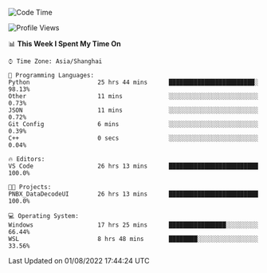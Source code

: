 <!--START_SECTION:waka-->
![Code Time](http://img.shields.io/badge/Code%20Time-184%20hrs%2028%20mins-blue)

![Profile Views](http://img.shields.io/badge/Profile%20Views-1-blue)

📊 **This Week I Spent My Time On** 

```text
⌚︎ Time Zone: Asia/Shanghai

💬 Programming Languages: 
Python                   25 hrs 44 mins      ████████████████████████░   98.13% 
Other                    11 mins             ░░░░░░░░░░░░░░░░░░░░░░░░░   0.73% 
JSON                     11 mins             ░░░░░░░░░░░░░░░░░░░░░░░░░   0.72% 
Git Config               6 mins              ░░░░░░░░░░░░░░░░░░░░░░░░░   0.39% 
C++                      0 secs              ░░░░░░░░░░░░░░░░░░░░░░░░░   0.04%

🔥 Editors: 
VS Code                  26 hrs 13 mins      █████████████████████████   100.0%

🐱‍💻 Projects: 
PNBX_DataDecodeUI        26 hrs 13 mins      █████████████████████████   100.0%

💻 Operating System: 
Windows                  17 hrs 25 mins      ████████████████░░░░░░░░░   66.44% 
WSL                      8 hrs 48 mins       ████████░░░░░░░░░░░░░░░░░   33.56%

```


 Last Updated on 01/08/2022 17:44:24 UTC
<!--END_SECTION:waka-->